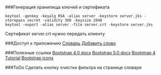###Генерация хранилища ключей и сертификата
```shell
keytool -genkey -keyalg RSA -alias server -keystore server.jks -storepass secret -validity 360 -keysize 2048
keytool -export -alias server -file server.crt -keystore server.jks
```
Сертификат server.crt нужно передать клиенту

###Доступ к приложению
[Словарь](https://localhost:8443/dictionary)
[Добавить слово](https://localhost:8443/word/add)

###Полезные ссылки
[Bootstrap 4.0 docs](https://getbootstrap.com/docs/4.0.getting-started/introduction/)
[Bootstrap 5.0 docs](https://getbootstrap.com/docs/5.0/getting-started/introduction/)
[Bootstrap 4 Tutorial](https://www.w3schools.com/bootstrap4)
[Bootstrap icons](https://www.bootstrapicons.com)

###ToDo
Сделать кнопку очистки фильтра на странице словаря